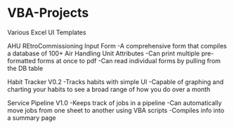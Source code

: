 # VBA-Projects
Various Excel UI Templates

AHU REtroCommissioning Input Form
  -A comprehensive form that compiles a database of 100+ Air Handling Unit Attributes
  -Can print multiple pre-formatted forms at once to pdf
  -Can read individual forms by pulling from the DB table
  
Habit Tracker V0.2
  -Tracks habits with simple UI
  -Capable of graphing and charting your habits to see a broad range of how you do over a month
  
Service Pipeline V1.0
  -Keeps track of jobs in a pipeline
  -Can automatically move jobs from one sheet to another using VBA scripts
  -Compiles info into a summary page
